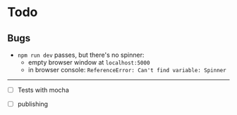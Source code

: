# Todo

## Bugs

- `npm run dev` passes, but there's no spinner:
	- empty browser window at `localhost:5000`
	- in browser console: `ReferenceError: Can't find variable: Spinner`

---

- [ ] Tests with mocha
- [ ] publishing


